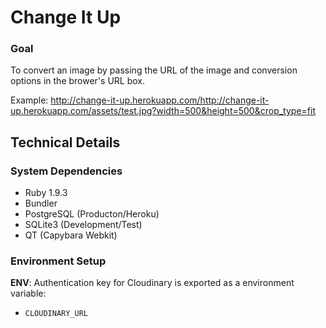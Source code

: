 # Change It Up


### Goal

To convert an image by passing the URL of the image and
conversion options in the brower's URL box.

Example: http://change-it-up.herokuapp.com/http://change-it-up.herokuapp.com/assets/test.jpg?width=500&height=500&crop_type=fit

## Technical Details

### System Dependencies

* Ruby 1.9.3
* Bundler
* PostgreSQL (Producton/Heroku)
* SQLite3 (Development/Test)
* QT (Capybara Webkit)

### Environment Setup

**ENV**: Authentication key for Cloudinary is exported as a environment variable:

* `CLOUDINARY_URL`
